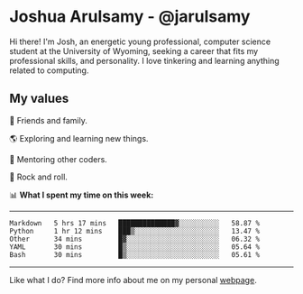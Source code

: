 # Joshua Arulsamy - @jarulsamy

Hi there! I'm Josh, an energetic young professional, computer science student at the University of Wyoming, seeking a career that fits my professional skills, and personality. I love tinkering and learning anything related to computing.

## My values

:yellow_heart: Friends and family.

:earth_americas: Exploring and learning new things.

:book: Mentoring other coders.

:guitar: Rock and roll.

:bar_chart: **What I spent my time on this week:**

------
<!--START_SECTION:waka-->
```text
Markdown   5 hrs 17 mins   ██████████████▓░░░░░░░░░░   58.87 % 
Python     1 hr 12 mins    ███▒░░░░░░░░░░░░░░░░░░░░░   13.47 % 
Other      34 mins         █▓░░░░░░░░░░░░░░░░░░░░░░░   06.32 % 
YAML       30 mins         █▒░░░░░░░░░░░░░░░░░░░░░░░   05.64 % 
Bash       30 mins         █▒░░░░░░░░░░░░░░░░░░░░░░░   05.61 % 
```
<!--END_SECTION:waka-->
------

Like what I do? Find more info about me on my personal [webpage](https://arulsamy.me).
